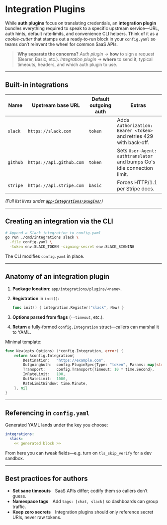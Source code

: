 # Integration Plugins

While **auth plugins** focus on translating credentials, an **integration plugin** bundles everything required to speak to a specific upstream service—URL, auth hints, default rate‑limits, and convenience CLI helpers.
Think of it as a *cookie‑cutter* that stamps out a ready‑to‑run block in your `config.yaml` so teams don’t reinvent the wheel for common SaaS APIs.

> **Why separate the concerns?**
> *Auth plugin* → **how** to sign a request (Bearer, Basic, etc.).
> *Integration plugin* → **where** to send it, typical timeouts, headers, and which auth plugin to use.

---

## Built‑in integrations

| Name     | Upstream base URL        | Default outgoing auth | Extras                                                             |
| -------- | ------------------------ | --------------------- | ------------------------------------------------------------------ |
| `slack`  | `https://slack.com`      | `token`               | Adds `Authorization: Bearer <token>` and retries 429 with back‑off. |
| `github` | `https://api.github.com` | `token`               | Sets `User‑Agent: authtranslator` and bumps Go's idle connection limit. |
| `stripe` | `https://api.stripe.com` | `basic`               | Forces HTTP/1.1 per Stripe docs.                                   |

*(Full list lives under ******[`app/integrations/plugins/`](../app/integrations/plugins/)******)*

---

## Creating an integration via the CLI

```bash
# Append a Slack integration to config.yaml
go run ./cmd/integrations slack \
  -file config.yaml \
  -token env:SLACK_TOKEN -signing-secret env:SLACK_SIGNING
```

The CLI modifies `config.yaml` in place.

---

## Anatomy of an integration plugin

1. **Package location**: `app/integrations/plugins/<name>`.
2. **Registration** in `init()`:

   ```go
   func init() { integration.Register("slack", New) }
   ```
3. **Options parsed from flags** (`--timeout`, etc.).
4. **Return** a fully‑formed `config.Integration` struct—callers can marshal it to YAML.

Minimal template:

```go
func New(opts Options) (*config.Integration, error) {
    return &config.Integration{
        Destination:   "https://example.com",
        OutgoingAuth:  config.PluginSpec{Type: "token", Params: map[string]any{"header": "X-Api-Key", "secrets": []string{"env:EXAMPLE_KEY"}}},
        Transport:     config.Transport{Timeout: 10 * time.Second},
        InRateLimit:   100,
        OutRateLimit:  1000,
        RateLimitWindow: time.Minute,
    }, nil
}
```

---

## Referencing in `config.yaml`

Generated YAML lands under the key you choose:

```yaml
integrations:
  slack:
    << generated block >>
```

From here you can tweak fields—e.g. turn on `tls_skip_verify` for a dev sandbox.

---

## Best practices for authors

* **Set sane timeouts** SaaS APIs differ; codify them so callers don’t guess.
* **Namespace tags** Add `tags: [chat, slack]` so dashboards can group traffic.
* **Keep zero secrets** Integration plugins should only reference secret URIs, never raw tokens.

